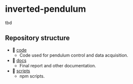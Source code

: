 # inverted-pendulum
tbd

## Repository structure
- 📁 [code](https://github.com/P2-718na/dpic/tree/master/code)
  - Code used for pendulum control and data acquisition.
- 📁 [docs](https://github.com/P2-718na/dpic/tree/master/docs)
  - Final report and other documentation.
- 📁 [scripts](https://github.com/P2-718na/dpic/tree/master/scripts)
  - npm scripts.
